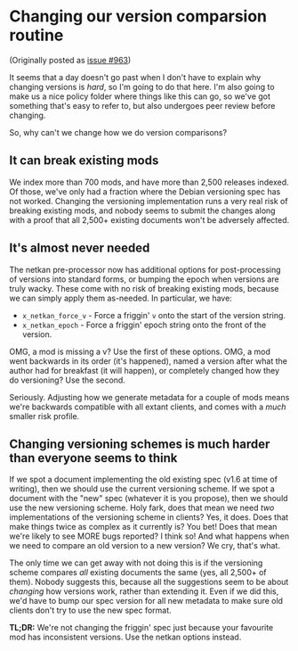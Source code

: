 # Changing our version comparsion routine

(Originally posted as [issue #963](https://github.com/KSP-CKAN/CKAN/issues/963))

It seems that a day doesn't go past when I don't have to explain why changing versions is *hard*, so I'm going to do that here. I'm also going to make us a nice policy folder where things like this can go, so we've got something that's easy to refer to, but also undergoes peer review before changing.

So, why can't we change how we do version comparisons?

## It can break existing mods

We index more than 700 mods, and have more than 2,500 releases indexed. Of those, we've only had a fraction where the Debian versioning spec has not worked. Changing the versioning implementation runs a very real risk of breaking existing mods, and nobody seems to submit the changes along with a proof that all 2,500+ existing documents won't be adversely affected.

## It's almost never needed

The netkan pre-processor now has additional options for post-processing of versions into standard forms, or bumping the epoch when versions are truly wacky. These come with no risk of breaking existing mods, because we can simply apply them as-needed. In particular, we have:

* `x_netkan_force_v` - Force a friggin' `v` onto the start of the version string.
* `x_netkan_epoch` - Force a friggin' epoch string onto the front of the version.

OMG, a mod is missing a v? Use the first of these options.
OMG, a mod went backwards in its order (it's happened), named a version after what the author had for breakfast (it will happen), or completely changed how they do versioning? Use the second.

Seriously. Adjusting how we generate metadata for a couple of mods means we're backwards compatible with all extant clients, and comes with a *much* smaller risk profile.

## Changing versioning schemes is much harder than everyone seems to think

If we spot a document implementing the old existing spec (v1.6 at time of writing), then we should use the current versioning scheme. If we spot a document with the "new" spec (whatever it is you propose), then we should use the new versioning scheme. Holy fark, does that mean we need *two* implementations of the versioning scheme in clients? Yes, it does. Does that make things twice as complex as it currently is? You bet! Does that mean we're likely to see MORE bugs reported? I think so! And what happens when we need to compare an old version to a new version? We cry, that's what.

The only time we can get away with not doing this is if the versioning scheme compares *all* existing documents the same (yes, all 2,500+ of them). Nobody suggests this, because all the suggestions seem to be about *changing* how versions work, rather than extending it. Even if we did this, we'd have to bump our spec version for all new metadata to make sure old clients don't try to use the new spec format.

**TL;DR:** We're not changing the friggin' spec just because your favourite mod has inconsistent versions. Use the netkan options instead.
